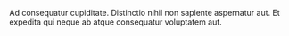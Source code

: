 Ad consequatur cupiditate.
Distinctio nihil non sapiente aspernatur aut.
Et expedita qui neque ab atque consequatur voluptatem aut.